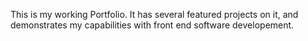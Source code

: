 This is my working Portfolio. It has several featured projects on it, and demonstrates my capabilities with front end software developement. 
